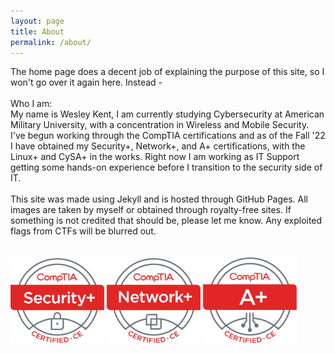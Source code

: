 ```yaml
---
layout: page
title: About
permalink: /about/
---
```


The home page does a decent job of explaining the purpose of this site, so I won't go over it again here. Instead - 
<br><br>
Who I am:<br>
My name is Wesley Kent, I am currently studying Cybersecurity at American Military University, with a concentration in Wireless and Mobile Security. I've begun working through the CompTIA certifications and as of the Fall '22 I have obtained my Security+, Network+, and A+ certifications, with the Linux+ and CySA+ in the works. Right now I am working as IT Support getting some hands-on experience before I transition to the security side of IT.
<br><br>
This site was made using Jekyll and is hosted through GitHub Pages. All images are taken by myself or obtained through royalty-free sites. If something is not credited that should be, please let me know. Any exploited flags from CTFs will be blurred out.
<br><br><br>
<img width="150" src="/assets/SecurityPlus Logo Certified CE.png" alt=""> <img width="150" src="/assets/NetworkPlus Logo Certified CE.png" alt=""> <img width="150" src="/assets/Aplus Logo Certified CE.png" alt="">
<br>


